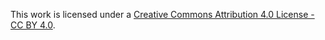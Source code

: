 This work is licensed under a [Creative Commons Attribution 4.0 License - CC BY 4.0](https://creativecommons.org/licenses/by/4.0/).
